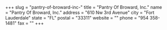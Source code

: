 +++
slug = "pantry-of-broward-inc-"
title = "Pantry Of Broward, Inc."
name = "Pantry Of Broward, Inc."
address = "610 Nw 3rd Avenue"
city = "Fort Lauderdale"
state = "FL"
postal = "33311"
website = ""
phone = "954 358-1481"
fax = ""
+++
